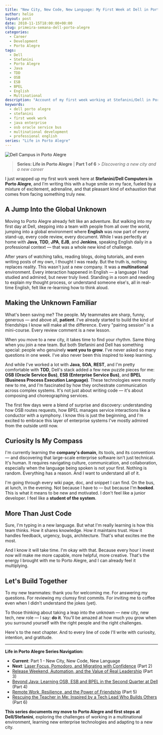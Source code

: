 ```yaml
---
title: "New City, New Code, New Language: My First Week at Dell in Porto Alegre"
author: helio
layout: post
date: 2010-11-15T18:00:00+00:00
slug: primeira-semana-dell-porto-alegre
categories:
  - Career
  - Development
  - Porto Alegre
tags:
  - Dell
  - Stefanini
  - Porto Alegre
  - Java
  - TDD
  - OSB
  - ESB
  - BPEL
  - English
  - Multinational
description: "Account of my first week working at Stefanini/Dell in Porto Alegre - new city, multinational environment, enterprise technologies and professional English challenges."
keywords:
  - dell porto alegre
  - stefanini
  - first week work
  - java enterprise
  - osb oracle service bus
  - multinational development
  - professional english
series: "Life in Porto Alegre"
---
```


![Dell Campus in Porto Alegre](/uploads/2010/11/dell_5084527975_o.jpg)

> **Series: Life in Porto Alegre** | **Part 1 of 6** > _Discovering a new city and a new career_

I just wrapped up my first work week here at **Stefanini/Dell Computers in Porto Alegre**, and I'm writing this with a huge smile on my face, fueled by a mixture of excitement, adrenaline, and that pleasant kind of exhaustion that comes from facing something truly new.

## A Jump Into the Global Unknown

Moving to Porto Alegre already felt like an adventure. But walking into my first day at Dell, stepping into a team with people from all over the world, jumping into a global environment where **English** was now part of every stand-up, every code review, every document. While I was perfectly at home with **Java**, **TDD**, **JPA**, **EJB**, and **Jenkins**, speaking English daily in a professional context — that was a whole new kind of challenge.

After years of watching talks, reading blogs, doing tutorials, and even writing posts of my own, I thought I was ready. But the truth is, nothing replaces reality. This wasn't just a new company. It was a **multinational** environment. Every interaction happened in English — a language I had studied and admired, but never truly lived. Standing in a room and needing to explain my thought process, or understand someone else's, all in real-time English, felt like re-learning how to think aloud.

## Making the Unknown Familiar

What's been saving me? The people. My teammates are sharp, funny, generous — and above all, **patient**. I've already started to build the kind of friendships I know will make all the difference. Every "pairing session" is a mini-course. Every review comment is a new lesson.

When you move to a new city, it takes time to find your rhythm. Same thing when you join a new team. But both Stefanini and Dell has something special: people who genuinely **want you to grow**. I've never asked so many questions in one week. I've also never been this inspired to keep learning.

And while I've worked a lot with **Java**, **SOA**, **REST**, and I'm pretty comfortable with **TDD**, Dell's stack added a few new puzzle pieces for me: **OSB (Oracle Service Bus)**, **ESB (Enterprise Service Bus)**, and **BPEL (Business Process Execution Language)**. These technologies were mostly new to me, and I'm fascinated by how they orchestrate communication across complex systems. It's not just about writing code — it's about composing and choreographing services.

The first few days were a blend of surprise and discovery: understanding how OSB routes requests, how BPEL manages service interactions like a conductor with a symphony. I know this is just the beginning, and I'm excited to embrace this layer of enterprise systems I've mostly admired from the outside until now.

## Curiosity Is My Compass

I'm currently learning the **company's domain**, its tools, and its conventions — and discovering that large-scale enterprise software isn't just technical. It's human. It requires navigating culture, communication, and collaboration, especially when the language being spoken is not your first. Nothing is random. Everything has a reason. And I want to understand all of it.

I'm going through every wiki page, doc, and snippet I can find. On the bus, at lunch, in the evening. Not because I have to — but because I'm **hooked**. This is what it means to be new and motivated. I don't feel like a junior developer. I feel like a **student of the system**.

## More Than Just Code

Sure, I'm typing in a new language. But what I'm really learning is how this team thinks. How it shares knowledge. How it maintains trust. How it handles feedback, urgency, bugs, architecture. That's what excites me the most.

And I know it will take time. I'm okay with that. Because every hour I invest now will make me more capable, more helpful, more creative. That's the energy I brought with me to Porto Alegre, and I can already feel it multiplying.

## Let's Build Together

To my new teammates: thank you for welcoming me. For answering my questions. For reviewing my clumsy first commits. For inviting me to coffee even when I didn't understand the jokes (yet).

To those thinking about taking a leap into the unknown — new city, new tech, new role — I say: **do it**. You'll be amazed at how much you grow when you surround yourself with the right people and the right challenges.

Here's to the next chapter. And to every line of code I'll write with curiosity, intention, and gratitude.

---

**Life in Porto Alegre Series Navigation:**

- **Current**: Part 1 - New City, New Code, New Language
- **Next**: [Laser Focus, Pomodoro, and Migrating with Confidence](../2010-12-16-migracao-foco-pomodoro-dell/) (Part 2)
- [Release Weekend, Automation, and the Value of Real Leadership](../2011-01-30-final-de-semana-de-release-dell/) (Part 3)
- [Beyond Java: Learning OSB, ESB and BPEL in the Second Quarter at Dell](../2011-04-25-aprendizado-osb-esb-bpel-dell/) (Part 4)
- [Remote Work, Resilience, and the Power of Friendship](../2011-10-15-trabalho-remoto-resiliencia-e-amizade/) (Part 5)
- [Rescuing the Teacher in Me: Inspired by a Tech Lead Who Builds Others](../2011-12-20-resgatando-o-educador-em-mim/) (Part 6)

**This series documents my move to Porto Alegre and first steps at Dell/Stefanini**, exploring the challenges of working in a multinational environment, learning new enterprise technologies and adapting to a new city.
